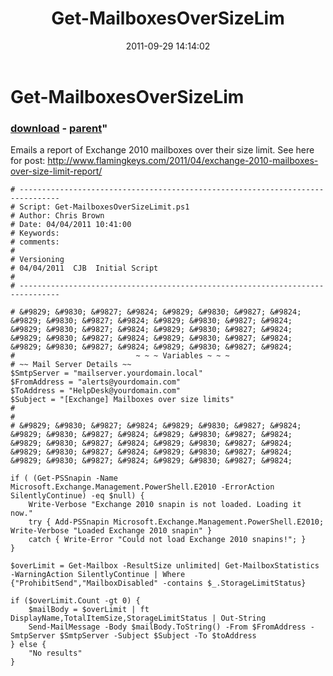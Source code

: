 ﻿---
pid:            2979
parent:         2597
children:       
poster:         romajan
title:          Get-MailboxesOverSizeLim
date:           2011-09-29 14:14:02
format:         posh
---

# Get-MailboxesOverSizeLim

### [download](2979.ps1) - [parent](2597.md)"

Emails a report of Exchange 2010 mailboxes over their size limit. 
See here for post: http://www.flamingkeys.com/2011/04/exchange-2010-mailboxes-over-size-limit-report/

```posh
# -------------------------------------------------------------------------------
# Script: Get-MailboxesOverSizeLimit.ps1
# Author: Chris Brown
# Date: 04/04/2011 10:41:00
# Keywords:
# comments:
#
# Versioning
# 04/04/2011  CJB  Initial Script
#
# -------------------------------------------------------------------------------

# &#9829; &#9830; &#9827; &#9824; &#9829; &#9830; &#9827; &#9824; &#9829; &#9830; &#9827; &#9824; &#9829; &#9830; &#9827; &#9824; &#9829; &#9830; &#9827; &#9824; &#9829; &#9830; &#9827; &#9824; &#9829; &#9830; &#9827; &#9824; &#9829; &#9830; &#9827; &#9824; &#9829; &#9830; &#9827; &#9824; &#9829; &#9830; &#9827; &#9824; 
#                           ~ ~ ~ Variables ~ ~ ~ 
# ~~ Mail Server Details ~~
$SmtpServer = "mailserver.yourdomain.local"
$FromAddress = "alerts@yourdomain.com"
$ToAddress = "HelpDesk@yourdomain.com"
$Subject = "[Exchange] Mailboxes over size limits"
#
#
# &#9829; &#9830; &#9827; &#9824; &#9829; &#9830; &#9827; &#9824; &#9829; &#9830; &#9827; &#9824; &#9829; &#9830; &#9827; &#9824; &#9829; &#9830; &#9827; &#9824; &#9829; &#9830; &#9827; &#9824; &#9829; &#9830; &#9827; &#9824; &#9829; &#9830; &#9827; &#9824; &#9829; &#9830; &#9827; &#9824; &#9829; &#9830; &#9827; &#9824; 

if ( (Get-PSSnapin -Name Microsoft.Exchange.Management.PowerShell.E2010 -ErrorAction SilentlyContinue) -eq $null) {
	Write-Verbose "Exchange 2010 snapin is not loaded. Loading it now."
	try { Add-PSSnapin Microsoft.Exchange.Management.PowerShell.E2010; Write-Verbose "Loaded Exchange 2010 snapin" }
	catch { Write-Error "Could not load Exchange 2010 snapins!"; }
}

$overLimit = Get-Mailbox -ResultSize unlimited| Get-MailboxStatistics -WarningAction SilentlyContinue | Where {"ProhibitSend","MailboxDisabled" -contains $_.StorageLimitStatus}

if ($overLimit.Count -gt 0) {
	$mailBody = $overLimit | ft DisplayName,TotalItemSize,StorageLimitStatus | Out-String
	Send-MailMessage -Body $mailBody.ToString() -From $FromAddress -SmtpServer $SmtpServer -Subject $Subject -To $toAddress
} else {
	"No results"
}
```
